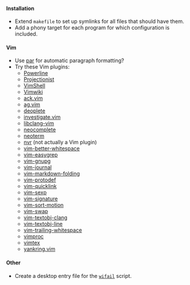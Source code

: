 #### Installation
*   Extend `makefile` to set up symlinks for all files that should have them.
*   Add a phony target for each program for which configuration is included.

#### Vim
*   Use [par](http://vimcasts.org/episodes/formatting-text-with-par/) for automatic
    paragraph formatting?
*   Try these Vim plugins:
    *   [Powerline](https://github.com/powerline/powerline)
    *   [Projectionist](https://github.com/tpope/vim-projectionist)
    *   [VimShell](https://github.com/Shougo/vimshell.vim)
    *   [Vimwiki](https://github.com/vimwiki/vimwiki)
    *   [ack.vim](https://github.com/mileszs/ack.vim)
    *   [ag.vim](https://github.com/rking/ag.vim)
    *   [deoplete](https://github.com/Shougo/deoplete.nvim)
    *   [investigate.vim](https://github.com/keith/investigate.vim)
    *   [libclang-vim](https://github.com/libclang-vim/libclang-vim)
    *   [neocomplete](https://github.com/Shougo/neocomplete.vim)
    *   [neoterm](https://github.com/kassio/neoterm)
    *   [nvr](https://github.com/mhinz/neovim-remote) (not actually a Vim plugin)
    *   [vim-better-whitespace](https://github.com/ntpeters/vim-better-whitespace)
    *   [vim-easygrep](https://github.com/dkprice/vim-easygrep)
    *   [vim-gnupg](https://github.com/jamessan/vim-gnupg)
    *   [vim-journal](https://github.com/junegunn/vim-journal)
    *   [vim-markdown-folding](https://github.com/nelstrom/vim-markdown-folding)
    *   [vim-protodef](https://github.com/derekwyatt/vim-protodef)
    *   [vim-quicklink](https://github.com/christoomey/vim-quicklink)
    *   [vim-sexp](https://github.com/guns/vim-sexp)
    *   [vim-signature](https://github.com/kshenoy/vim-signature)
    *   [vim-sort-motion](https://github.com/christoomey/vim-sort-motion)
    *   [vim-swap](https://github.com/machakann/vim-swap)
    *   [vim-textobj-clang](https://github.com/libclang-vim/vim-textobj-clang)
    *   [vim-textobj-line](https://github.com/kana/vim-textobj-line)
    *   [vim-trailing-whitespace](https://github.com/bronson/vim-trailing-whitespace)
    *   [vimproc](https://github.com/Shougo/vimproc.vim)
    *   [vimtex](https://github.com/lervag/vimtex)
    *   [yankring.vim](https://github.com/vim-scripts/YankRing.vim)

<!-- #### Mutt -->

#### Other
*   Create a desktop entry file for the [`wifail`](/home/bin/wifail) script.

<!-- vim: set tw=90 sts=-1 sw=4 et: -->
